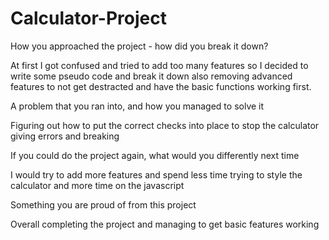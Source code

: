 # Calculator-Project
How you approached the project - how did you break it down?

At first I got confused and tried to add too many features so I decided to write some pseudo code and break it down also removing advanced features to not get destracted and have the basic functions working first.

A problem that you ran into, and how you managed to solve it

Figuring out how to put the correct checks into place to stop the calculator giving errors and breaking

If you could do the project again, what would you differently next time

I would try to add more features and spend less time trying to style the calculator and more time on the javascript

Something you are proud of from this project

Overall completing the project and managing to get basic features working